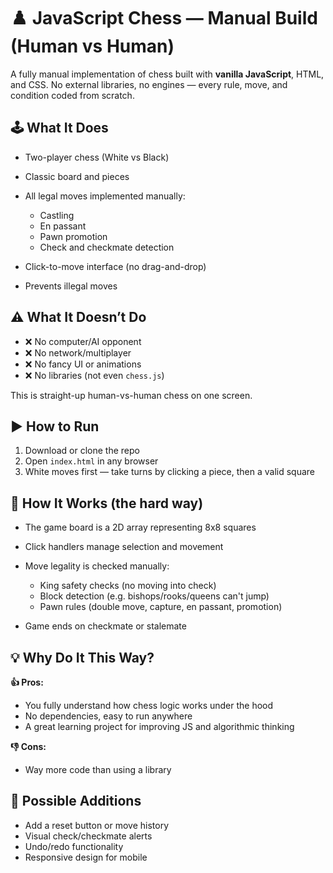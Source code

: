 # ♟️ JavaScript Chess — Manual Build (Human vs Human)

A fully manual implementation of chess built with **vanilla JavaScript**, HTML, and CSS. No external libraries, no engines — every rule, move, and condition coded from scratch.

## 🕹️ What It Does

* Two-player chess (White vs Black)
* Classic board and pieces
* All legal moves implemented manually:

  * Castling
  * En passant
  * Pawn promotion
  * Check and checkmate detection
* Click-to-move interface (no drag-and-drop)
* Prevents illegal moves

## ⚠️ What It Doesn’t Do

* ❌ No computer/AI opponent
* ❌ No network/multiplayer
* ❌ No fancy UI or animations
* ❌ No libraries (not even `chess.js`)

This is straight-up human-vs-human chess on one screen.

## ▶️ How to Run

1. Download or clone the repo
2. Open `index.html` in any browser
3. White moves first — take turns by clicking a piece, then a valid square

## 🧱 How It Works (the hard way)

* The game board is a 2D array representing 8x8 squares
* Click handlers manage selection and movement
* Move legality is checked manually:

  * King safety checks (no moving into check)
  * Block detection (e.g. bishops/rooks/queens can't jump)
  * Pawn rules (double move, capture, en passant, promotion)
* Game ends on checkmate or stalemate

## 💡 Why Do It This Way?

**👍 Pros:**

* You fully understand how chess logic works under the hood
* No dependencies, easy to run anywhere
* A great learning project for improving JS and algorithmic thinking

**👎 Cons:**

* Way more code than using a library

## 🔮 Possible Additions

* Add a reset button or move history
* Visual check/checkmate alerts
* Undo/redo functionality
* Responsive design for mobile

